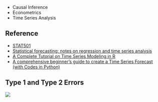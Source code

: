 * Causal Inference
* Econometrics
* Time Series Analysis

## Reference

* [STAT501](https://newonlinecourses.science.psu.edu/stat501/node/2/)
* [Statistical forecasting: notes on regression and time series analysis](http://people.duke.edu/~rnau/411home.htm)
* [A Complete Tutorial on Time Series Modeling in R](https://www.analyticsvidhya.com/blog/2015/12/complete-tutorial-time-series-modeling/)
* [A comprehensive beginner’s guide to create a Time Series Forecast (with Codes in Python)](https://www.analyticsvidhya.com/blog/2016/02/time-series-forecasting-codes-python/)

## Type 1 and Type 2 Errors

![](https://github.com/geoffreylink/Projects/blob/master/05%20Statistical%20Methods/TypeOneTypeTwo.png)
